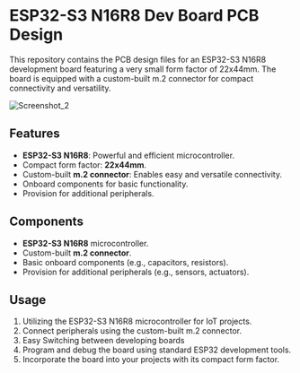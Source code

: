 # ESP32-S3 N16R8 Dev Board PCB Design

This repository contains the PCB design files for an ESP32-S3 N16R8 development board featuring a very small form factor of 22x44mm. The board is equipped with a custom-built m.2 connector for compact connectivity and versatility.

![Screenshot_2](https://github.com/Nikola98p/M.2-ESP32-S3_N16R8-Dev-Board/assets/32436155/66ce6f5a-548e-4d7b-8ada-e68e23ea242a)

## Features

- **ESP32-S3 N16R8**: Powerful and efficient microcontroller.
- Compact form factor: **22x44mm**.
- Custom-built **m.2 connector**: Enables easy and versatile connectivity.
- Onboard components for basic functionality.
- Provision for additional peripherals.

## Components

- **ESP32-S3 N16R8** microcontroller.
- Custom-built **m.2 connector**.
- Basic onboard components (e.g., capacitors, resistors).
- Provision for additional peripherals (e.g., sensors, actuators).

## Usage

1. Utilizing the ESP32-S3 N16R8 microcontroller for IoT projects.
2. Connect peripherals using the custom-built m.2 connector.
3. Easy Switching between developing boards
4. Program and debug the board using standard ESP32 development tools.
5. Incorporate the board into your projects with its compact form factor.
